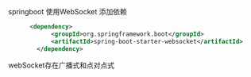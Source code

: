 springboot 使用WebSocket
添加依赖

```xml
      <dependency>
            <groupId>org.springframework.boot</groupId>
            <artifactId>spring-boot-starter-websocket</artifactId>
        </dependency>
``` 

webSocket存在广播式和点对点式
